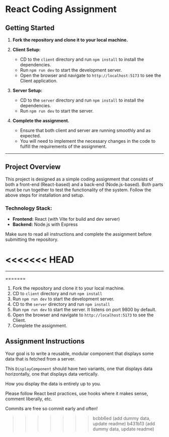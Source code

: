 # React Coding Assignment

## Getting Started


1. **Fork the repository and clone it to your local machine.**
2. **Client Setup:**
    - CD to the `client` directory and run `npm install` to install the dependencies.
    - Run `npm run dev` to start the development server.
    - Open the browser and navigate to `http://localhost:5173` to see the Client application.

3. **Server Setup:**
    - CD to the `server` directory and run `npm install` to install the dependencies.
    - Run `npm run dev` to start the server.

4. **Complete the assignment.**
    - Ensure that both client and server are running smoothly and as expected.
    - You will need to implement the necessary changes in the code to fulfill the requirements of the assignment.

---

## Project Overview

This project is designed as a simple coding assignment that consists of both a front-end (React-based) and a back-end (Node.js-based). Both parts must be run together to test the functionality of the system. Follow the above steps for installation and setup.

### Technology Stack:
- **Frontend:** React (with Vite for build and dev server)
- **Backend:** Node.js with Express

Make sure to read all instructions and complete the assignment before submitting the repository.

<<<<<<< HEAD
=======
---
=======
1. Fork the repository and clone it to your local machine.
2. CD to `client` directory and run `npm install`
3. Run `npm run dev` to start the development server.
4. CD to the `server` directory and run `npm install`
5. Run `npm run dev` to start the server. It listens on port 9800 by default.
6. Open the browser and navigate to `http://localhost:5173` to see the Client.
7. Complete the assignment.

## Assignment Instructions

Your goal is to write a reusable, modular component that displays some data that is fetched from a server.

This `DisplayComponent` should have two variants, one that displays data horizontally, one that displays data vertically.

How you display the data is entirely up to you.

Please follow React best practices, use hooks where it makes sense, comment liberally, etc.

Commits are free so commit early and often!
>>>>>>> bcbb6ed (add dummy data, update readme)
>>>>>>> b431b13 (add dummy data, update readme)
